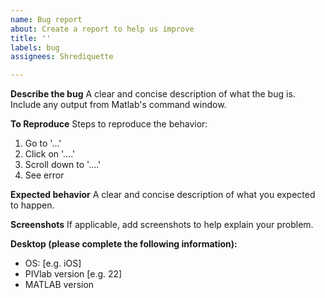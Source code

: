 ```yaml
---
name: Bug report
about: Create a report to help us improve
title: ''
labels: bug
assignees: Shrediquette

---
```


**Describe the bug**
A clear and concise description of what the bug is. Include any output from Matlab's command window.

**To Reproduce**
Steps to reproduce the behavior:
1. Go to '...'
2. Click on '....'
3. Scroll down to '....'
4. See error

**Expected behavior**
A clear and concise description of what you expected to happen.

**Screenshots**
If applicable, add screenshots to help explain your problem.

**Desktop (please complete the following information):**
 - OS: [e.g. iOS]
 - PIVlab version [e.g. 22]
- MATLAB version
